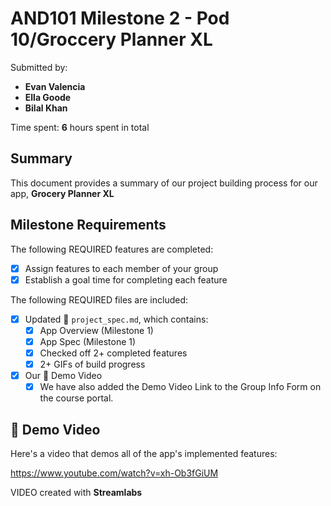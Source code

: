 <!-- (This is a comment) INSTRUCTIONS: Go through this page and fill out any **bolded** entries with their correct values.-->

# AND101 Milestone 2 - **Pod 10/Groccery Planner XL**

Submitted by:
- **Evan Valencia**
- **Ella Goode**
- **Bilal Khan**

Time spent: **6** hours spent in total

## Summary

This document provides a summary of our project building process for our app, **Grocery Planner XL**

## Milestone Requirements

<!-- Please be sure to change the [ ] to [x] for any features you completed.  If a feature is not checked [x], you might miss the points for that item! -->

The following REQUIRED features are completed:

- [X] Assign features to each member of your group
- [X] Establish a goal time for completing each feature

The following REQUIRED files are included:

- [X] Updated 📄 `project_spec.md`, which contains:
  - [X] App Overview (Milestone 1)
  - [X] App Spec (Milestone 1)
  - [X] Checked off 2+ completed features
  - [X] 2+ GIFs of build progress

- [X] Our 🎥 Demo Video
  - [X] We have also added the Demo Video Link to the Group Info Form on the course portal.

## 🎥 Demo Video

Here's a video that demos all of the app's implemented features:

<https://www.youtube.com/watch?v=xh-Ob3fGiUM>

VIDEO created with **Streamlabs**

